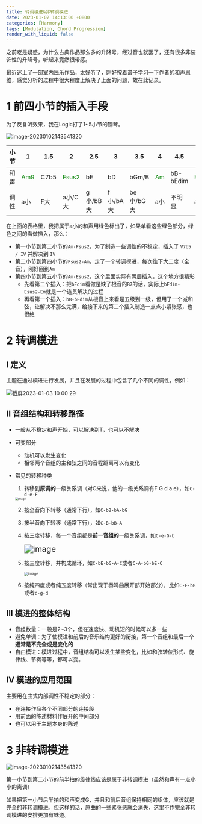 ```yaml
---
title: 转调模进&非转调模进
date: 2023-01-02 14:13:00 +0800
categories: [Harmony]
tags: [Modulation, Chord Progression]
render_with_liquid: false
---
```




之前老是疑惑，为什么古典作品那么多的升降号，经过音也就罢了，还有很多非装饰性的升降号，听起来竟然很带感。

最近迷上了一部[室内民乐作品](https://www.bilibili.com/video/BV1GU4y1K7QR/?spm_id_from=333.337.search-card.all.click&vd_source=59cdbbb66c5298c7bdf1c28a52d7b547)，太好听了，刚好按着谱子学习一下作者的和声思维，感觉分析的过程中很大程度上解决了上面的问题，故在此记录。

# 1 前四小节的插入手段

为了反复听效果，我在Logic打了1~5小节的钢琴。

![image-20230102143541320](https://user-images.githubusercontent.com/84035000/210223980-3d453ae0-22bd-4e6c-bab9-147af6181716.png)

| 小节 | 1                            | 1.5  | 2                              | 2.5      | 3        | 3.5       | 4                           | 4.5      | 5                              |
| ---- | ---------------------------- | ---- | ------------------------------ | -------- | -------- | --------- | --------------------------- | -------- | ------------------------------ |
| 和声 | <font color=green>Am9</font> | C7b5 | <font color=green>Fsus2</font> | bE       | bD       | bGm/B     | <font color=green>Am</font> | bB-bEdim | <font color=green>Esus2</font> |
| 调性 | a小                          | F大  | a小/C大                        | g小/bB大 | f小/bA大 | be小/bG大 | a小                         | 不明显   | a小                            |

在上面的表格里，我把属于a小的和声用绿色标出了，如果单看这些绿色部分，绿色之间的看做插入，那么：

- 第一小节到第二小节的`Am-Fsus2`，为了制造一些调性的不稳定，插入了 `V7b5 / IV` 并解决到 `IV`
- 第二小节到第四小节的`Fsus2-Am`，走了一个转调模进，每次往下大二度（全音），刚好回到`Am`
- 第四小节到第五小节的`Am-Esus2`，这个里面实际有两层插入，这个地方很精彩
  - 先看第二个插入：把`bEdim`看做是缺了根音的`B7`的话，实际上`bEdim-Esus2-Em`就是一个连贯解决的过程
  - 再看第一个插入：`bB-bEdim`从根音上来看是五级到一级，但用了一个减和弦，让解决不那么完满，给接下来的第二个插入制造一点点小紧张感，也很绝

# 2 转调模进

## I 定义

​	主题在通过模进进行发展，并且在发展的过程中包含了几个不同的调性，例如：

![截屏2023-01-03 10 00 29](https://user-images.githubusercontent.com/84035000/210291272-f772d3ef-16e0-4c02-8537-b743dc16f59d.png)

## II 音组结构和转移路径

- 一般从不稳定和声开始，可以解决到T，也可以不解决

- 可变部分

  - 动机可以发生变化
  - 相邻两个音组的主和弦之间的音程距离可以有变化

- 常见的转移种类

  1. 转移到**原调的**一级关系调（对C来说，他的一级关系调有F G d a e），如`C-d-e-F`

  <img src="https://user-images.githubusercontent.com/84035000/210292082-18af7507-3431-4957-b2b5-1aa5c0b43ab6.png" alt="image" style="zoom:50%;" />

  2. 按全音向下转移（通常下行），如`C-bB-bA-bG`

  3. 按半音向下转移（通常下行），如`C-B-bB-A`

  4. 按三度转移，每一个音组都是**前一音组的**一级关系调，如`C-e-G-b`

     <img src="https://user-images.githubusercontent.com/84035000/210292039-b095827e-8b98-4517-a3ee-9195f709157f.png" alt="image" style="zoom:150%;" />

  5. 按三度转移，并构成循环，如`C-bE-bG-A-C`或者`C-A-bG-bE-C`

     <img src="https://user-images.githubusercontent.com/84035000/210292285-09b8c871-e872-439c-ac75-089f2cd160ca.png" alt="image" style="zoom:67%;" />

  6. 按纯四度或者纯五度转移（常出现于奏鸣曲展开部开始部分），比如`C-F-bB`或者`c-g-d`



## III 模进的整体结构

- 音组数量：一般是2~3个，但在速度快、动机短的时候可以多一些
- 避免单调：为了使模进和前后的音乐结构更好的衔接，第一个音组和最后一个**通常是不完全或是变化的**
- 自由模进：模进过程中，音组结构可以发生某些变化，比如和弦转位形式、旋律线、节奏等等，都可以变。



## IV 模进的应用范围

主要用在曲式内部调性不稳定的部分：

- 在连接作品各个不同部分的连接段
- 用前面的陈述材料作展开的中间部分
- 也可以用于主题本身的陈述



# 3 非转调模进

![image-20230102143541320](https://user-images.githubusercontent.com/84035000/210223980-3d453ae0-22bd-4e6c-bab9-147af6181716.png)

第一小节到第二小节的前半拍的旋律线应该是属于非转调模进（虽然和声有一点小小的离调）

如果把第一小节后半拍的和声变成G，并且和前后音组保持相同的织体，应该就是完全的非转调模进。但这样的话，原曲的一些紧张感就会消失，这里不作完全非转调模进的安排更加有味道。





